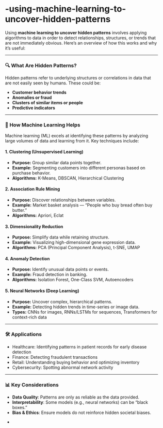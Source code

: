 # -using-machine-learning-to-uncover-hidden-patterns
Using **machine learning to uncover hidden patterns** involves applying algorithms to data in order to detect relationships, structures, or trends that are not immediately obvious. Here’s an overview of how this works and why it’s useful:

---

### 🔍 **What Are Hidden Patterns?**

Hidden patterns refer to underlying structures or correlations in data that are not easily seen by humans. These could be:

* **Customer behavior trends**
* **Anomalies or fraud**
* **Clusters of similar items or people**
* **Predictive indicators**

---

### 🤖 **How Machine Learning Helps**

Machine learning (ML) excels at identifying these patterns by analyzing large volumes of data and learning from it. Key techniques include:

#### 1. **Clustering (Unsupervised Learning)**

* **Purpose:** Group similar data points together.
* **Example:** Segmenting customers into different personas based on purchase behavior.
* **Algorithms:** K-Means, DBSCAN, Hierarchical Clustering

#### 2. **Association Rule Mining**

* **Purpose:** Discover relationships between variables.
* **Example:** Market basket analysis — “People who buy bread often buy butter.”
* **Algorithms:** Apriori, Eclat

#### 3. **Dimensionality Reduction**

* **Purpose:** Simplify data while retaining structure.
* **Example:** Visualizing high-dimensional gene expression data.
* **Algorithms:** PCA (Principal Component Analysis), t-SNE, UMAP

#### 4. **Anomaly Detection**

* **Purpose:** Identify unusual data points or events.
* **Example:** Fraud detection in banking.
* **Algorithms:** Isolation Forest, One-Class SVM, Autoencoders

#### 5. **Neural Networks (Deep Learning)**

* **Purpose:** Uncover complex, hierarchical patterns.
* **Example:** Detecting hidden trends in time-series or image data.
* **Types:** CNNs for images, RNNs/LSTMs for sequences, Transformers for context-rich data

---

### 🛠️ **Applications**

* Healthcare: Identifying patterns in patient records for early disease detection
* Finance: Detecting fraudulent transactions
* Retail: Understanding buying behavior and optimizing inventory
* Cybersecurity: Spotting abnormal network activity

---

### 📊 Key Considerations

* **Data Quality**: Patterns are only as reliable as the data provided.
* **Interpretability**: Some models (e.g., neural networks) can be “black boxes.”
* **Bias & Ethics**: Ensure models do not reinforce hidden societal biases.

-
